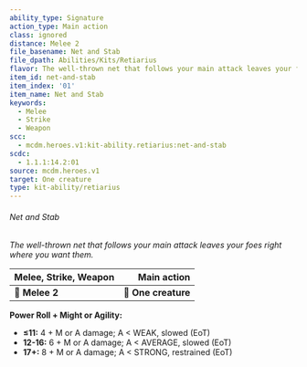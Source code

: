 ```yaml
---
ability_type: Signature
action_type: Main action
class: ignored
distance: Melee 2
file_basename: Net and Stab
file_dpath: Abilities/Kits/Retiarius
flavor: The well-thrown net that follows your main attack leaves your foes right where you want them.
item_id: net-and-stab
item_index: '01'
item_name: Net and Stab
keywords:
  - Melee
  - Strike
  - Weapon
scc:
  - mcdm.heroes.v1:kit-ability.retiarius:net-and-stab
scdc:
  - 1.1.1:14.2:01
source: mcdm.heroes.v1
target: One creature
type: kit-ability/retiarius
---
```


###### Net and Stab

*The well-thrown net that follows your main attack leaves your foes right where you want them.*

| **Melee, Strike, Weapon** |     **Main action** |
| ------------------------- | ------------------: |
| **📏 Melee 2**            | **🎯 One creature** |

**Power Roll + Might or Agility:**

- **≤11:** 4 + M or A damage; A < WEAK, slowed (EoT)
- **12-16:** 6 + M or A damage; A < AVERAGE, slowed (EoT)
- **17+:** 8 + M or A damage; A < STRONG, restrained (EoT)
